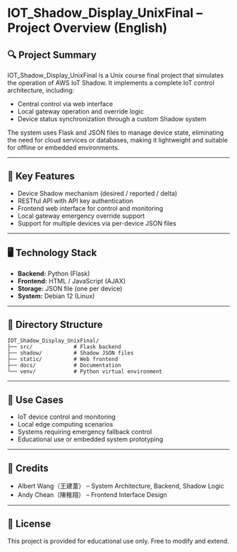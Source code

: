 # IOT_Shadow_Display_UnixFinal – Project Overview (English)

## 🔍 Project Summary

IOT_Shadow_Display_UnixFinal is a Unix course final project that simulates the operation of AWS IoT Shadow. It implements a complete IoT control architecture, including:

- Central control via web interface
- Local gateway operation and override logic
- Device status synchronization through a custom Shadow system

The system uses Flask and JSON files to manage device state, eliminating the need for cloud services or databases, making it lightweight and suitable for offline or embedded environments.

---

## 🧠 Key Features

- Device Shadow mechanism (desired / reported / delta)
- RESTful API with API key authentication
- Frontend web interface for control and monitoring
- Local gateway emergency override support
- Support for multiple devices via per-device JSON files

---

## 🖥️ Technology Stack

- **Backend:** Python (Flask)
- **Frontend:** HTML / JavaScript (AJAX)
- **Storage:** JSON file (one per device)
- **System:** Debian 12 (Linux)

---

## 📁 Directory Structure

```
IOT_Shadow_Display_UnixFinal/
├── src/             # Flask backend
├── shadow/          # Shadow JSON files
├── static/          # Web frontend
├── docs/            # Documentation
└── venv/            # Python virtual environment
```

---

## 🔐 Use Cases

- IoT device control and monitoring
- Local edge computing scenarios
- Systems requiring emergency fallback control
- Educational use or embedded system prototyping

---

## 🙌 Credits

- Albert Wang（王建葦） – System Architecture, Backend, Shadow Logic
- Andy Chean（陳稚翔） – Frontend Interface Design

---

## 📜 License

This project is provided for educational use only. Free to modify and extend.

